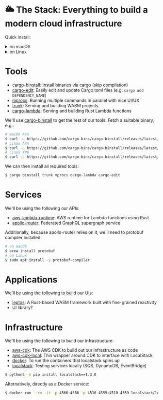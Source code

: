 # 🌥️ The Stack: Everything to build a modern cloud infrastructure

Quick install:

<details>
<summary>on macOS</summary>

```bash
$ brew install protobuf
$ $ npm install --global zig sass
$ curl -L https://github.com/cargo-bins/cargo-binstall/releases/latest/download/cargo-binstall-aarch64-apple-darwin.zip --output cargo-binstall.zip && unzip cargo-binstall.zip && rm cargo-binstall.zip && mv cargo-binstall ~/.cargo/bin/cargo-binstall
$ cargo binstall trunk mprocs cargo-lambda cargo-edit
$ python3 -m pip install localstack==1.3.0
```

</details>

<details>
<summary>on Linux</summary>

```bash
$ sudo apt-get install protobuf
$ npm install --global zig sass
$ curl -L https://github.com/cargo-bins/cargo-binstall/releases/latest/download/cargo-binstall-x86_64-unknown-linux-musl.tgz --output cargo-binstall.tgz && tar xf cargo-binstall.tgz && rm cargo-binstall.tgz && mv cargo-binstall ~/.cargo/bin/cargo-binstall
$ cargo binstall trunk mprocs cargo-lambda cargo-edit
$ python3 -m pip install localstack==1.3.0
```

</details>

# Tools

- [cargo-binstall](https://github.com/cargo-bins/cargo-binstall): Install binaries via cargo (skip compilation)
- [cargo-edit](): Easily edit and update Cargo.toml files (e.g. `cargo add DEPENDENCY_NAME`)
- [mprocs](https://github.com/pvolok/mprocs): Running multiple commands in parallel with nice UI/UX
- [trunk](https://trunkrs.dev): Serving and building WASM projects
- [cargo-lambda](https://www.cargo-lambda.info): Serving and building Rust Lambda functions


We'll use [cargo-binstall](https://github.com/cargo-bins/cargo-binstall) to get the rest of our tools. Fetch a suitable binary, e.g.:

```bash
# macOS Arm
$ curl -L https://github.com/cargo-bins/cargo-binstall/releases/latest/download/cargo-binstall-aarch64-apple-darwin.zip --output cargo-binstall.zip && unzip cargo-binstall.zip && rm cargo-binstall.zip && mv cargo-binstall ~/.cargo/bin/cargo-binstall
# Linux Arm
$ curl -L https://github.com/cargo-bins/cargo-binstall/releases/latest/download/cargo-binstall-aarch64-unknown-linux-musl.tgz --output cargo-binstall.tgz && tar xf cargo-binstall.tgz && rm cargo-binstall.tgz && mv cargo-binstall ~/.cargo/bin/cargo-binstall
# Linux X86
$ curl -L https://github.com/cargo-bins/cargo-binstall/releases/latest/download/cargo-binstall-x86_64-unknown-linux-musl.tgz --output cargo-binstall.tgz && tar xf cargo-binstall.tgz && rm cargo-binstall.tgz && mv cargo-binstall ~/.cargo/bin/cargo-binstall
```

We can then install all required tools:

```bash
$ cargo binstall trunk mprocs cargo-lambda cargo-edit
```

# Services

We'll be using the following our APIs:

- [aws-lambda-runtime](https://github.com/awslabs/aws-lambda-rust-runtime): AWS runtime for Lambda functions using Rust
- [apollo-router](https://github.com/apollographql/router): Federated GraphQL supergraph service

Additionally, because apollo-router relies on it, we'll need to protobuf compiler installed:

```bash
# on macOS
$ brew install protobuf
# on Linux
$ sudo apt install -y protobuf-compiler
```

# Applications

We'll be using the following to build our UIs:

- [leptos](https://github.com/leptos-rs/leptos): A Rust-based WASM framework built with fine-grained reactivity
- UI library?

# Infrastructure

We'll be using the following to build our infrastructure:

- [aws-cdk](https://github.com/aws/aws-cdk): The AWS CDK to build out our infrastructure as code
- [aws-cdk-local](https://www.npmjs.com/package/aws-cdk-local): Thin wrapper around CDK to interface with LocalStack
- [docker](https://www.docker.com): To run the containers that localstack spins up
- [localstack](https://docs.localstack.cloud/overview/): Testing services locally (SQS, DynamoDB, EventBridge)

```bash
$ python3 -m pip install localstack==1.3.0
```

Alternatively, directly as a Docker service:

```bash
$ docker run --rm -it -p 4566:4566 -p 4510-4559:4510-4559 localstack/localstack
```
